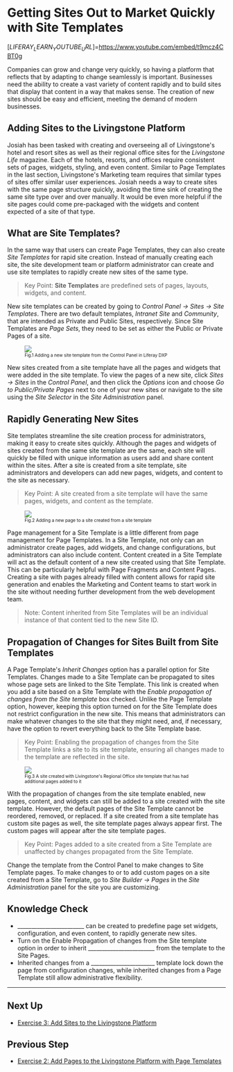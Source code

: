 # Getting Sites Out to Market Quickly with Site Templates

[$LIFERAY_LEARN_YOUTUBE_URL$]=https://www.youtube.com/embed/t9mcz4CBT0g

Companies can grow and change very quickly, so having a platform that reflects that by adapting to change seamlessly is important. Businesses need the ability to create a vast variety of content rapidly and to build sites that display that content in a way that makes sense. The creation of new sites should be easy and efficient, meeting the demand of modern businesses.

## Adding Sites to the Livingstone Platform

Josiah has been tasked with creating and overseeing all of Livingstone's hotel and resort sites as well as their regional office sites for the _Livingstone Life_ magazine. Each of the hotels, resorts, and offices require consistent sets of pages, widgets, styling, and even content. Similar to Page Templates in the last section, Livingstone's Marketing team requires that similar types of sites offer similar user experiences. Josiah needs a way to create sites with the same page structure quickly, avoiding the time sink of creating the same site type over and over manually. It would be even more helpful if the site pages could come pre-packaged with the widgets and content expected of a site of that type.

## What are Site Templates?

In the same way that users can create Page Templates, they can also create _Site Templates_ for rapid site creation. Instead of manually creating each site, the site development team or platform administrator can create and use site templates to rapidly create new sites of the same type.

> Key Point: 
> **Site Templates** are predefined sets of pages, layouts, widgets, and content.

New site templates can be created by going to _Control Panel → Sites → Site Templates_. There are two default templates, _Intranet Site_ and _Community_, that are intended as Private and Public Sites, respectively. Since Site Templates are _Page Sets_, they need to be set as either the Public or Private Pages of a site.

<figure>
	<img src="../images/lecture-images/new-site-template.png" style="max-height: 20%" />
	<figcaption style="font-size: x-small">Fig.1 Adding a new site template from the Control Panel in Liferay DXP</figcaption>
</figure>

New sites created from a site template have all the pages and widgets that were added in the site template. To view the pages of a new site, click _Sites → Sites_ in the _Control Panel_, and then click the _Options_ icon and choose _Go to Public/Private Pages_ next to one of your new sites or navigate to the site using the _Site Selector_ in the _Site Administration_ panel.

## Rapidly Generating New Sites

Site templates streamline the site creation process for administrators, making it easy to create sites quickly. Although the pages and widgets of sites created from the same site template are the same, each site will quickly be filled with unique information as users add and share content within the sites. After a site is created from a site template, site administrators and developers can add new pages, widgets, and content to the site as necessary.

> Key Point: 
> A site created from a site template will have the same pages, widgets, and content as the template.

<figure>
	<img src="../images/lecture-images/new-page-site-template.png" style="max-height: 27%" />
	<figcaption style="font-size: x-small">Fig.2 Adding a new page to a site created from a site template</figcaption>
</figure>

Page management for a Site Template is a little different from page management for Page Templates. In a Site Template, not only can an administrator create pages, add widgets, and change configurations, but administrators can also include content. Content created in a Site Template will act as the default content of a new site created using that Site Template. This can be particularly helpful with Page Fragments and Content Pages. Creating a site with pages already filled with content allows for rapid site generation and enables the Marketing and Content teams to start work in the site without needing further development from the web development team.

> Note: Content inherited from Site Templates will be an individual instance of that content tied to the new Site ID. 

## Propagation of Changes for Sites Built from Site Templates

A Page Template's _Inherit Changes_ option has a parallel option for Site Templates. Changes made to a Site Template can be propagated to sites whose page sets are linked to the Site Template. This link is created when you add a site based on a Site Template with the _Enable propagation of changes from the Site template_ box checked. Unlike the Page Template option, however, keeping this option turned on for the Site Template does not restrict configuration in the new site. This means that administrators can make whatever changes to the site that they might need, and, if necessary, have the option to revert everything back to the Site Template base.

> Key Point: 
> Enabling the propagation of changes from the Site Template links a site to its site template, ensuring all changes made to the template are reflected in the site.

<figure>
	<img src="../images/lecture-images/site-template-with-apps.png" style="max-height: 100%" />
	<figcaption style="font-size: x-small">Fig.3 A site created with Livingstone's Regional Office site template that has had additional pages added to it</figcaption>
</figure>

With the propagation of changes from the site template enabled, new pages, content, and widgets can still be added to a site created with the site template. However, the default pages of the Site Template cannot be reordered, removed, or replaced. If a site created from a site template has custom site pages as well, the site template pages always appear first. The custom pages will appear after the site template pages.

> Key Point: 
> Pages added to a site created from a Site Template are unaffected by changes propagated from the Site Template.

Change the template from the Control Panel to make changes to Site Template pages. To make changes to or to add custom pages on a site created from a Site Template, go to _Site Builder → Pages_ in the _Site Administration_ panel for the site you are customizing.

## Knowledge Check
	
* ________________________ can be created to predefine page set widgets, configuration, and even content, to rapidly generate new sites.
* Turn on the Enable Propagation of changes from the Site template option in order to inherit ________________________ from the template to the Site Pages.
* Inherited changes from a _______________________ template lock down the page from configuration changes, while inherited changes from a Page Template still allow administrative flexibility.

---

## Next Up

* [Exercise 3: Add Sites to the Livingstone Platform](./exercise-3-add-sites-to-platform.md)

## Previous Step

* [Exercise 2: Add Pages to the Livingstone Platform with Page Templates](./exercise-2-add-pages-to-platform.md)
